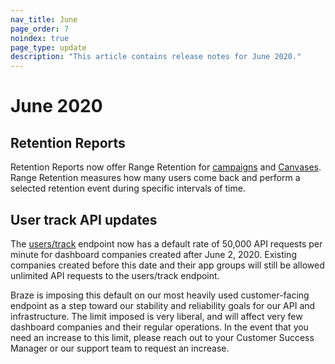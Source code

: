 ```yaml
---
nav_title: June
page_order: 7
noindex: true
page_type: update
description: "This article contains release notes for June 2020."
---
```

# June 2020

## Retention Reports

Retention Reports now offer Range Retention for [campaigns][2] and [Canvases][1]. Range Retention measures how many users come back and perform a selected retention event during specific intervals of time. 

## User track API updates

The [users/track][3] endpoint now has a default rate of 50,000 API requests per minute for dashboard companies created after June 2, 2020. Existing companies created before this date and their app groups will still be allowed unlimited API requests to the users/track endpoint.

Braze is imposing this default on our most heavily used customer-facing endpoint as a step toward our stability and reliability goals for our API and infrastructure. The limit imposed is very liberal, and will affect very few dashboard companies and their regular operations. In the event that you need an increase to this limit, please reach out to your Customer Success Manager or our support team to request an increase.

[1]: {{site.baseurl}}/user_guide/engagement_tools/canvas/retention_reports/
[2]: {{site.baseurl}}/user_guide/engagement_tools/campaigns/testing_and_more/retention_reports/
[3]: {{site.baseurl}}/api/endpoints/user_data/post_user_track/
